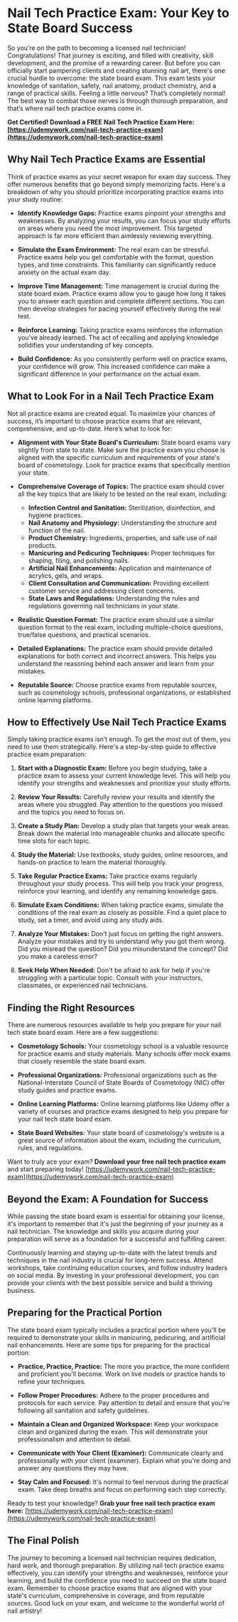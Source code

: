 # Nail Tech Practice Exam: Your Key to State Board Success

So you’re on the path to becoming a licensed nail technician! Congratulations! That journey is exciting, and filled with creativity, skill development, and the promise of a rewarding career. But before you can officially start pampering clients and creating stunning nail art, there's one crucial hurdle to overcome: the state board exam. This exam tests your knowledge of sanitation, safety, nail anatomy, product chemistry, and a range of practical skills. Feeling a little nervous? That’s completely normal! The best way to combat those nerves is through thorough preparation, and that’s where nail tech practice exams come in.

**Get Certified! Download a FREE Nail Tech Practice Exam Here: [https://udemywork.com/nail-tech-practice-exam](https://udemywork.com/nail-tech-practice-exam)**

## Why Nail Tech Practice Exams are Essential

Think of practice exams as your secret weapon for exam day success. They offer numerous benefits that go beyond simply memorizing facts. Here's a breakdown of why you should prioritize incorporating practice exams into your study routine:

*   **Identify Knowledge Gaps:** Practice exams pinpoint your strengths and weaknesses. By analyzing your results, you can focus your study efforts on areas where you need the most improvement. This targeted approach is far more efficient than aimlessly reviewing everything.

*   **Simulate the Exam Environment:** The real exam can be stressful. Practice exams help you get comfortable with the format, question types, and time constraints. This familiarity can significantly reduce anxiety on the actual exam day.

*   **Improve Time Management:** Time management is crucial during the state board exam. Practice exams allow you to gauge how long it takes you to answer each question and complete different sections. You can then develop strategies for pacing yourself effectively during the real test.

*   **Reinforce Learning:** Taking practice exams reinforces the information you’ve already learned. The act of recalling and applying knowledge solidifies your understanding of key concepts.

*   **Build Confidence:** As you consistently perform well on practice exams, your confidence will grow. This increased confidence can make a significant difference in your performance on the actual exam.

## What to Look For in a Nail Tech Practice Exam

Not all practice exams are created equal. To maximize your chances of success, it’s important to choose practice exams that are relevant, comprehensive, and up-to-date. Here’s what to look for:

*   **Alignment with Your State Board's Curriculum:** State board exams vary slightly from state to state. Make sure the practice exam you choose is aligned with the specific curriculum and requirements of your state's board of cosmetology. Look for practice exams that specifically mention your state.

*   **Comprehensive Coverage of Topics:** The practice exam should cover all the key topics that are likely to be tested on the real exam, including:

    *   **Infection Control and Sanitation:** Sterilization, disinfection, and hygiene practices.
    *   **Nail Anatomy and Physiology:** Understanding the structure and function of the nail.
    *   **Product Chemistry:** Ingredients, properties, and safe use of nail products.
    *   **Manicuring and Pedicuring Techniques:** Proper techniques for shaping, filing, and polishing nails.
    *   **Artificial Nail Enhancements:** Application and maintenance of acrylics, gels, and wraps.
    *   **Client Consultation and Communication:** Providing excellent customer service and addressing client concerns.
    *   **State Laws and Regulations:** Understanding the rules and regulations governing nail technicians in your state.

*   **Realistic Question Format:** The practice exam should use a similar question format to the real exam, including multiple-choice questions, true/false questions, and practical scenarios.

*   **Detailed Explanations:** The practice exam should provide detailed explanations for both correct and incorrect answers. This helps you understand the reasoning behind each answer and learn from your mistakes.

*   **Reputable Source:** Choose practice exams from reputable sources, such as cosmetology schools, professional organizations, or established online learning platforms.

## How to Effectively Use Nail Tech Practice Exams

Simply taking practice exams isn’t enough. To get the most out of them, you need to use them strategically. Here's a step-by-step guide to effective practice exam preparation:

1.  **Start with a Diagnostic Exam:** Before you begin studying, take a practice exam to assess your current knowledge level. This will help you identify your strengths and weaknesses and prioritize your study efforts.

2.  **Review Your Results:** Carefully review your results and identify the areas where you struggled. Pay attention to the questions you missed and the topics you need to focus on.

3.  **Create a Study Plan:** Develop a study plan that targets your weak areas. Break down the material into manageable chunks and allocate specific time slots for each topic.

4.  **Study the Material:** Use textbooks, study guides, online resources, and hands-on practice to learn the material thoroughly.

5.  **Take Regular Practice Exams:** Take practice exams regularly throughout your study process. This will help you track your progress, reinforce your learning, and identify any remaining knowledge gaps.

6.  **Simulate Exam Conditions:** When taking practice exams, simulate the conditions of the real exam as closely as possible. Find a quiet place to study, set a timer, and avoid using any study aids.

7.  **Analyze Your Mistakes:** Don't just focus on getting the right answers. Analyze your mistakes and try to understand why you got them wrong. Did you misread the question? Did you misunderstand the concept? Did you make a careless error?

8.  **Seek Help When Needed:** Don't be afraid to ask for help if you're struggling with a particular topic. Consult with your instructors, classmates, or experienced nail technicians.

## Finding the Right Resources

There are numerous resources available to help you prepare for your nail tech state board exam. Here are a few suggestions:

*   **Cosmetology Schools:** Your cosmetology school is a valuable resource for practice exams and study materials. Many schools offer mock exams that closely resemble the state board exam.

*   **Professional Organizations:** Professional organizations such as the National-Interstate Council of State Boards of Cosmetology (NIC) offer study guides and practice exams.

*   **Online Learning Platforms:** Online learning platforms like Udemy offer a variety of courses and practice exams designed to help you prepare for your nail tech state board exam.

*   **State Board Websites:** Your state board of cosmetology's website is a great source of information about the exam, including the curriculum, rules, and regulations.

Want to truly ace your exam? **Download your free nail tech practice exam** and start preparing today! [https://udemywork.com/nail-tech-practice-exam](https://udemywork.com/nail-tech-practice-exam)

## Beyond the Exam: A Foundation for Success

While passing the state board exam is essential for obtaining your license, it's important to remember that it's just the beginning of your journey as a nail technician. The knowledge and skills you acquire during your preparation will serve as a foundation for a successful and fulfilling career.

Continuously learning and staying up-to-date with the latest trends and techniques in the nail industry is crucial for long-term success. Attend workshops, take continuing education courses, and follow industry leaders on social media. By investing in your professional development, you can provide your clients with the best possible service and build a thriving business.

## Preparing for the Practical Portion

The state board exam typically includes a practical portion where you'll be required to demonstrate your skills in manicuring, pedicuring, and artificial nail enhancements. Here are some tips for preparing for the practical portion:

*   **Practice, Practice, Practice:** The more you practice, the more confident and proficient you'll become. Work on live models or practice hands to refine your techniques.

*   **Follow Proper Procedures:** Adhere to the proper procedures and protocols for each service. Pay attention to detail and ensure that you're following all sanitation and safety guidelines.

*   **Maintain a Clean and Organized Workspace:** Keep your workspace clean and organized during the exam. This will demonstrate your professionalism and attention to detail.

*   **Communicate with Your Client (Examiner):** Communicate clearly and professionally with your client (examiner). Explain what you're doing and answer any questions they may have.

*   **Stay Calm and Focused:** It's normal to feel nervous during the practical exam. Take deep breaths and focus on performing each step correctly.

Ready to test your knowledge? **Grab your free nail tech practice exam here:** [https://udemywork.com/nail-tech-practice-exam](https://udemywork.com/nail-tech-practice-exam)

## The Final Polish

The journey to becoming a licensed nail technician requires dedication, hard work, and thorough preparation. By utilizing nail tech practice exams effectively, you can identify your strengths and weaknesses, reinforce your learning, and build the confidence you need to succeed on the state board exam. Remember to choose practice exams that are aligned with your state's curriculum, comprehensive in coverage, and from reputable sources. Good luck on your exam, and welcome to the wonderful world of nail artistry!
